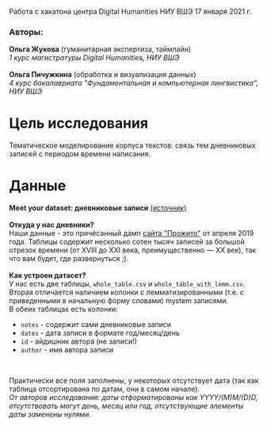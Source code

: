 Работа с хакатона центра Digital Humanities НИУ ВШЭ 17 января 2021 г.
### Авторы:
**Ольга Жукова** (гуманитарная экспертиза, таймлайн)<br>
*1 курс магистратуры Digital Humanities, НИУ ВШЭ*<br>
<br>
**Ольга Пичужкина** (обработка и визуализация данных)<br>
*4 курс бакалавриата "Фундаментальная и компьютерная лингвистика", НИУ ВШЭ*
<br>
# Цель исследования
Тематическое моделирование корпуса текстов: связь тем дневниковых записей с периодом времени написания.
# Данные
**Meet your dataset: дневниковые записи** [(источник)](https://t.me/c/1358367494/782)<br>
<br>
**Откуда у нас дневники?**<br>
Наши данные - это причёсанный дамп [сайта "Прожито"](https://prozhito.org) от апреля 2019 года. Таблицы содержит несколько сотен тысяч записей за большой отрезок времени (от XVIII до XXI века, преимущественно — XX век), так что вам будет, где развернуться ;).<br>
<br>
**Как устроен датасет?**<br>
У нас есть две таблицы, `whole_table.csv` и `whole_table_with_lemm.csv`. Вторая отличается наличием колонки c лемматизированными (т.е. с приведенными в начальную форму словами) mystem записями.<br>
В обеих таблицах есть колонки:
*   `notes` - содержит сами дневниковые записи
*   `dates` - дата записи в формате год/месяц/день
*   `id`  -  айдишник автора (не записи!)
*   `author` - имя автора записи
<br>

Практически все поля заполнены, у некоторых отсутствует дата (так как таблица отсортирована по датам, они в самом начале).<br>
*От авторов исследования: даты отформатированы как YYYY/(M)M/(D)D, отсутствовать могут день, месяц или год, отсутствующие элементы даты заменены нулями.*
